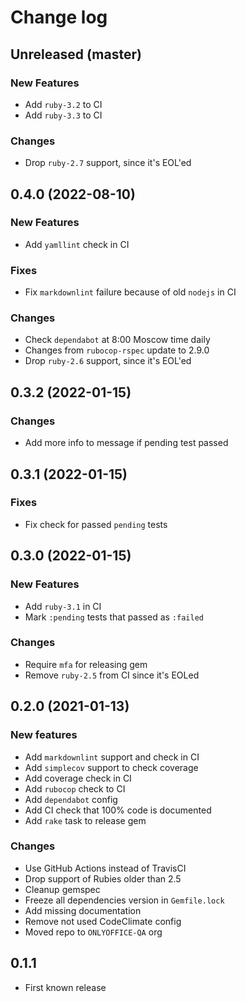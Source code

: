 # Change log

## Unreleased (master)

### New Features

* Add `ruby-3.2` to CI
* Add `ruby-3.3` to CI

### Changes

* Drop `ruby-2.7` support, since it's EOL'ed

## 0.4.0 (2022-08-10)

### New Features

* Add `yamllint` check in CI

### Fixes

* Fix `markdownlint` failure because of old `nodejs` in CI

### Changes

* Check `dependabot` at 8:00 Moscow time daily
* Changes from `rubocop-rspec` update to 2.9.0
* Drop `ruby-2.6` support, since it's EOL'ed

## 0.3.2 (2022-01-15)

### Changes

* Add more info to message if pending test passed

## 0.3.1 (2022-01-15)

### Fixes

* Fix check for passed `pending` tests

## 0.3.0 (2022-01-15)

### New Features

* Add `ruby-3.1` in CI
* Mark `:pending` tests that passed as `:failed`

### Changes

* Require `mfa` for releasing gem
* Remove `ruby-2.5` from CI since it's EOLed

## 0.2.0 (2021-01-13)

### New features

* Add `markdownlint` support and check in CI
* Add `simplecov` support to check coverage
* Add coverage check in CI
* Add `rubocop` check to CI
* Add `dependabot` config
* Add CI check that 100% code is documented
* Add `rake` task to release gem

### Changes

* Use GitHub Actions instead of TravisCI
* Drop support of Rubies older than 2.5
* Cleanup gemspec
* Freeze all dependencies version in `Gemfile.lock`
* Add missing documentation
* Remove not used CodeClimate config
* Moved repo to `ONLYOFFICE-QA` org

## 0.1.1

* First known release
